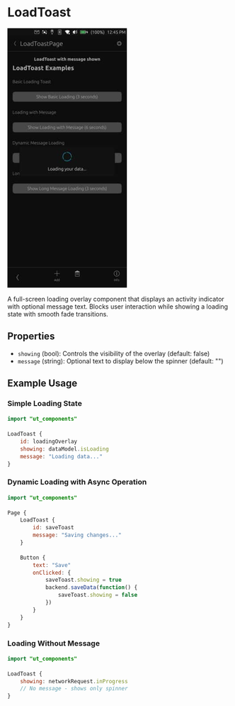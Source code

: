 # LoadToast

![](./images/LoadToast.jpg)

A full-screen loading overlay component that displays an activity indicator with optional message text. Blocks user interaction while showing a loading state with smooth fade transitions.

## Properties

- `showing` (bool): Controls the visibility of the overlay (default: false)
- `message` (string): Optional text to display below the spinner (default: "")

## Example Usage

### Simple Loading State
```qml
import "ut_components"

LoadToast {
    id: loadingOverlay
    showing: dataModel.isLoading
    message: "Loading data..."
}
```

### Dynamic Loading with Async Operation
```qml
import "ut_components"

Page {
    LoadToast {
        id: saveToast
        message: "Saving changes..."
    }

    Button {
        text: "Save"
        onClicked: {
            saveToast.showing = true
            backend.saveData(function() {
                saveToast.showing = false
            })
        }
    }
}
```

### Loading Without Message
```qml
import "ut_components"

LoadToast {
    showing: networkRequest.inProgress
    // No message - shows only spinner
}
```
